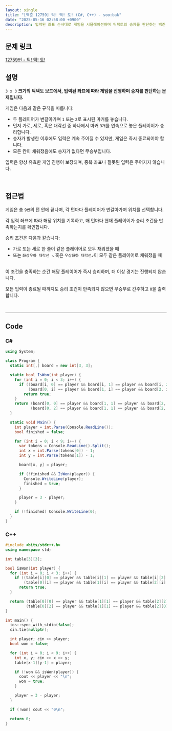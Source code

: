 ```yaml
---
layout: single
title: "[백준 12759] 틱! 택! 토! (C#, C++) - soo:bak"
date: "2025-05-16 02:58:00 +0900"
description: 입력된 좌표 순서대로 게임을 시뮬레이션하며 틱택토의 승자를 판단하는 백준 12759번 틱! 택! 토! 문제의 C# 및 C++ 풀이 및 해설
---
```


## 문제 링크
[12759번 - 틱! 택! 토!](https://www.acmicpc.net/problem/12759)

## 설명

`3 x 3` **크기의 틱택토 보드에서, 입력된 좌표에 따라 게임을 진행하며 승자를 판단하는 문제입니다.**

게임은 다음과 같은 규칙을 따릅니다:

- 두 플레이어가 번갈아가며 `1` 또는 `2`로 표시된 마커를 놓습니다.
- 먼저 가로, 세로, 혹은 대각선 중 하나에서 마커 `3개`를 연속으로 놓은 플레이어가 승리합니다.
- 승자가 발생한 이후에도 입력은 계속 주어질 수 있지만, 게임은 즉시 종료되어야 합니다.
- 모든 칸이 채워졌음에도 승자가 없다면 무승부입니다.

입력은 항상 유효한 게임 진행이 보장되며, 중복 좌표나 잘못된 입력은 주어지지 않습니다.

<br>

## 접근법

게임은 총 `9번`의 턴 안에 끝나며, 각 턴마다 플레이어가 번갈아가며 위치를 선택합니다.

각 입력 좌표에 따라 해당 위치를 기록하고, 매 턴마다 현재 플레이어가 승리 조건을 만족하는지를 확인합니다.

승리 조건은 다음과 같습니다:

- 가로 또는 세로 한 줄이 같은 플레이어로 모두 채워졌을 때
- 또는 `좌상우하 대각선 ↘` 혹은 `우상좌하 대각선↙`이 모두 같은 플레이어로 채워졌을 때

<br>
이 조건을 충족하는 순간 해당 플레이어가 즉시 승리하며, 더 이상 경기는 진행되지 않습니다.

모든 입력이 종료될 때까지도 승리 조건이 만족되지 않으면 무승부로 간주하고 `0`을 출력합니다.

<br>

---

## Code

### C#

```csharp
using System;

class Program {
  static int[,] board = new int[3, 3];

  static bool IsWon(int player) {
    for (int i = 0; i < 3; i++) {
      if ((board[i, 0] == player && board[i, 1] == player && board[i, 2] == player) ||
          (board[0, i] == player && board[1, i] == player && board[2, i] == player))
        return true;
    }
    return (board[0, 0] == player && board[1, 1] == player && board[2, 2] == player) ||
           (board[0, 2] == player && board[1, 1] == player && board[2, 0] == player);
  }

  static void Main() {
    int player = int.Parse(Console.ReadLine());
    bool finished = false;

    for (int i = 0; i < 9; i++) {
      var tokens = Console.ReadLine().Split();
      int x = int.Parse(tokens[0]) - 1;
      int y = int.Parse(tokens[1]) - 1;

      board[x, y] = player;

      if (!finished && IsWon(player)) {
        Console.WriteLine(player);
        finished = true;
      }

      player = 3 - player;
    }

    if (!finished) Console.WriteLine(0);
  }
}
```

### C++

```cpp
#include <bits/stdc++.h>
using namespace std;

int table[3][3];

bool isWon(int player) {
  for (int i = 0; i < 3; i++) {
    if ((table[i][0] == player && table[i][1] == player && table[i][2] == player) ||
        (table[0][i] == player && table[1][i] == player && table[2][i] == player))
      return true;
  }

  return (table[0][0] == player && table[1][1] == player && table[2][2] == player) ||
         (table[0][2] == player && table[1][1] == player && table[2][0] == player);
}

int main() {
  ios::sync_with_stdio(false);
  cin.tie(nullptr);

  int player; cin >> player;
  bool won = false;

  for (int i = 0; i < 9; i++) {
    int x, y; cin >> x >> y;
    table[x-1][y-1] = player;

    if (!won && isWon(player)) {
      cout << player << "\n";
      won = true;
    }

    player = 3 - player;
  }

  if (!won) cout << "0\n";

  return 0;
}
```
